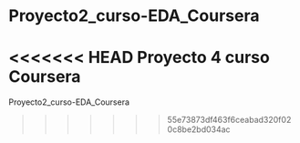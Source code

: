 # Proyecto2_curso-EDA_Coursera
<<<<<<< HEAD
Proyecto 4 curso Coursera
=======
Proyecto2_curso-EDA_Coursera
>>>>>>> 55e73873df463f6ceabad320f020c8be2bd034ac
